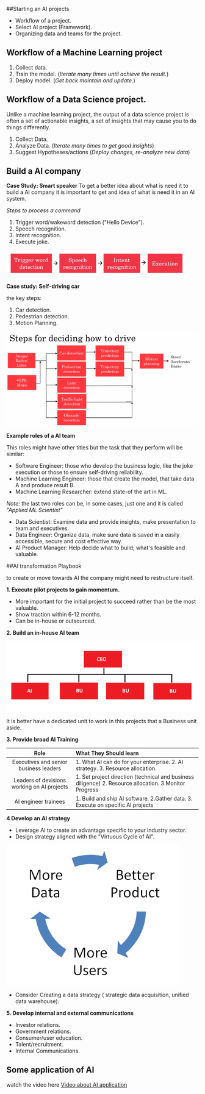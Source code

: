 ##Starting an AI projects  
* Workflow of a project.  
* Select AI project (Framework).  
* Organizing data and teams for the project.  

## Workflow of a Machine Learning project  

1. Collect data.  
1. Train the model. (_Iterate many times until achieve the result._)
1. Deploy model. (_Get back maintain and update._)

## Workflow of a Data Science project.
Unlike a machine learning project, the output of a data science project is often a set of actionable insights, a set of insights that may cause you to do things differently.  

1. Collect Data.  
1. Analyze Data. (_Iterate many times to get good insights_)
1. Suggest Hypotheses/actions (_Deploy changes, re-analyze new data_)

## Build a AI company

**Case Study: Smart speaker**
To get a better idea about what is need it to build a AI company it is important to get and idea of what is need it in an AI system. 

_Steps to process a command_  
1. Trigger word/wakeword detection ("Hello Device").  
2. Speech recognition.  
3. Intent recognition.  
4. Execute joke.  

![AI system speak recognition](images/AI_system_speak.png)  


**Case study: Self-driving car**

the key steps:  
1. Car detection.  
2. Pedestrian detection.  
3. Motion Planning.  

![Step for deciding how to drive](images/steps_deciding_how_drive.png)  

**Example roles of a AI team**

This roles might have other titles but the task that they perform will be similar:

* Software Engineer:  those who develop the business logic, like the joke execution or those to ensure self-driving reliability.  
* Machine Learning Engineer: those that create the model, that take data A and produce result B.  
* Machine Learning Researcher: extend state-of the art in ML.

*Note:* the last two roles can be, in some cases, just one and it is called *"Applied ML Scientist"*

* Data Scientist: Examine data and provide insights, make presentation to team and executives.  
* Data Engineer: Organize data, make sure data is  saved in a easily accessible, secure and cost effective way.  
* AI Product Manager: Help decide what to build; what's feasible and valuable.  

##AI transformation Playbook

to create or move towards AI the company might need to restructure itself.

**1. Execute pilot projects to gain momentum.**
* More important for the initial project to succeed rather than be the most valuable.  
* Show traction within 6-12 months.  
* Can be in-house or outsourced.  

**2. Build an in-house AI team**

![Build an in-house AI team](images/build_inhouse_AI_team.png)

It is better have a dedicated unit to work in this projects that a Business unit aside.  

**3. Provide broad AI Training**

Role| What They Should learn|
:---:|:---------------------|
Executives and senior business leaders| 1. What AI can do for your enterprise. 2. AI strategy. 3. Resource allocation. |
Leaders of devisions working on AI projects| 1. Set project direction (technical and business diligence) 2. Resource allocation. 3.Monitor Progress|
AI engineer trainees | 1. Build and ship AI software. 2.Gather data. 3. Execute on specific AI projects |



**4 Develop an AI strategy**

* Leverage AI to create an advantage specific to your industry sector.
* Design strategy aligned with the  "Virtuous Cycle of AI".  

![Virtuous Cycle of AI](images/Virtuous_Cycle_of_AI.png)  

* Consider Creating a data strategy ( strategic data acquisition, unified data warehouse).  


**5. Develop internal and external communications**

* Investor relations.  
* Government relations.  
* Consumer/user education.  
* Talent/recruitment.  
* Internal Communications.  


## Some application of AI

watch the video here [Video about AI application](https://d3c33hcgiwev3.cloudfront.net/kZO8yy_nEemPcBIa2xz0qA.processed/full/540p/index.mp4?Expires=1556755200&Signature=BLBJgIajv0Gi~wFgWoS5EQuQ~p5lLPoqCijiUOAt0mRMgmGo1hRAA4vGFpqsMfcKpOMFiTr52CD24Q6aPynAfb476zplFMDmbtIjaDVuZa4hWsIQO~XURk-SEhkWJGQ-Z7OeWzjhVy4zbo6fC1uYIlqEWcAHoh4LyN1goqXMd5A_&Key-Pair-Id=APKAJLTNE6QMUY6HBC5A)
